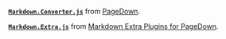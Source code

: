 [**`Markdown.Converter.js`**][Markdown.Converter] from [PageDown].

  [Markdown.Converter]: https://code.google.com/p/pagedown/source/browse/Markdown.Converter.js?r=78f4482fced96c5f4b5d68e9080b9cae32919301
  [PageDown]: https://code.google.com/p/pagedown/

[**`Markdown.Extra.js`**][Markdown.Extra] from [Markdown Extra Plugins for PageDown][Extra].

  [Markdown.Extra]: https://github.com/jmcmanus/pagedown-extra/blob/a5d60596fc9cd9f73efe2f5d955ed1ceab642fb5/Markdown.Extra.js
  [Extra]: https://github.com/jmcmanus/pagedown-extra

